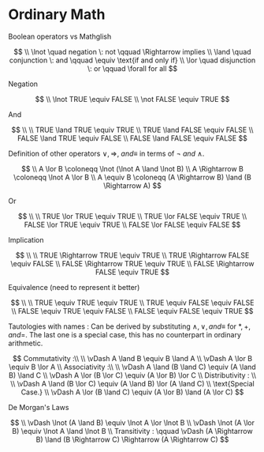 # Ordinary Math

Boolean operators vs Mathglish 

$$
\\
 \lnot \quad  negation \: not \qquad \Rightarrow implies
\\
\land \quad conjunction \: and \qquad \equiv \text{if and only if}
\\
\lor \quad disjunction \: or \qquad \forall for all
$$

Negation

$$
\\
\lnot TRUE \equiv FALSE
\\
\not FALSE \equiv TRUE
$$

And

$$
\\
\\ TRUE \land TRUE \equiv TRUE
\\ TRUE \land FALSE \equiv FALSE
\\ FALSE \land TRUE \equiv FALSE
\\ FALSE \land FALSE \equiv FALSE
$$

Definition of other operators $\lor, \Rightarrow, \ and \equiv$ in terms of $\lnot \ and \ \land$.

$$
\\
A \lor B \coloneqq \lnot (\lnot A \land \lnot B)
\\
A \Rightarrow B \coloneqq \lnot A \lor B
\\
A \equiv B \coloneqq (A \Rightarrow B) \land (B \Rightarrow A)
$$

Or

$$
\\
\\ TRUE \lor TRUE \equiv TRUE
\\ TRUE \lor FALSE \equiv TRUE
\\ FALSE \lor TRUE \equiv TRUE
\\ FALSE \lor FALSE \equiv FALSE
$$

Implication

$$
\\
\\ TRUE \Rightarrow TRUE \equiv TRUE
\\ TRUE \Rightarrow FALSE \equiv FALSE
\\ FALSE \Rightarrow TRUE \equiv TRUE
\\ FALSE \Rightarrow FALSE \equiv TRUE
$$

Equivalence (need to represent it better)

$$
\\
\\ TRUE \equiv TRUE \equiv TRUE
\\ TRUE \equiv FALSE \equiv FALSE
\\ FALSE \equiv TRUE \equiv FALSE
\\ FALSE \equiv FALSE \equiv TRUE
$$

Tautologies with names :
Can be derived by substituting $\land, \lor, and \equiv$ for $*, +, and =$. The last one is a special case, this has no counterpart in ordinary arithmetic.

$$
Commutativity :\\
\\ \vDash A \land B \equiv B \land A
\\ \vDash A \lor B \equiv B \lor A
\\
Associativity :\\
\\ \vDash A \land (B \land C) \equiv (A \land B) \land C
\\ \vDash A \lor (B \lor C) \equiv (A \lor B) \lor C
\\
Distributivity : \\
\\ \vDash A \land (B \lor C) \equiv (A \land B) \lor (A \land C)
\\ \text{Special Case.}
\\ \vDash A \lor (B \land C) \equiv (A \lor B) \land (A \lor C)
$$

De Morgan's Laws

$$
\\
\vDash \lnot (A \land B) \equiv \lnot A \lor \lnot B
\\
\vDash \lnot (A \lor B) \equiv \lnot A \land \lnot B
\\
Transitivity : \qquad
\vDash (A \Rightarrow B) \land (B \Rightarrow C) \Rightarrow (A \Rightarrow C)
$$
